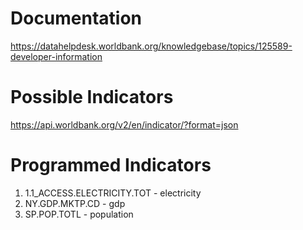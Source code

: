 # Documentation
https://datahelpdesk.worldbank.org/knowledgebase/topics/125589-developer-information

# Possible Indicators
https://api.worldbank.org/v2/en/indicator/?format=json

# Programmed Indicators
1. 1.1_ACCESS.ELECTRICITY.TOT - electricity
2. NY.GDP.MKTP.CD - gdp
3. SP.POP.TOTL - population

